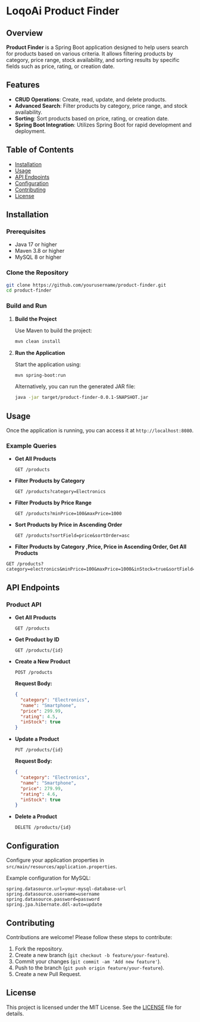 

# LoqoAi Product Finder

## Overview

**Product Finder** is a Spring Boot application designed to help users search for products based on various criteria. It allows filtering products by category, price range, stock availability, and sorting results by specific fields such as price, rating, or creation date.

## Features

- **CRUD Operations**: Create, read, update, and delete products.
- **Advanced Search**: Filter products by category, price range, and stock availability.
- **Sorting**: Sort products based on price, rating, or creation date.
- **Spring Boot Integration**: Utilizes Spring Boot for rapid development and deployment.

## Table of Contents

- [Installation](#installation)
- [Usage](#usage)
- [API Endpoints](#api-endpoints)
- [Configuration](#configuration)
- [Contributing](#contributing)
- [License](#license)

## Installation

### Prerequisites

- Java 17 or higher
- Maven 3.8 or higher
- MySQL 8 or higher

### Clone the Repository

```bash
git clone https://github.com/yourusername/product-finder.git
cd product-finder
```

### Build and Run

1. **Build the Project**

   Use Maven to build the project:

   ```bash
   mvn clean install
   ```

2. **Run the Application**

   Start the application using:

   ```bash
   mvn spring-boot:run
   ```

   Alternatively, you can run the generated JAR file:

   ```bash
   java -jar target/product-finder-0.0.1-SNAPSHOT.jar
   ```

## Usage

Once the application is running, you can access it at `http://localhost:8080`.

### Example Queries

- **Get All Products**

  ```http
  GET /products
  ```

- **Filter Products by Category**

  ```http
  GET /products?category=Electronics
  ```

- **Filter Products by Price Range**

  ```http
  GET /products?minPrice=100&maxPrice=1000
  ```

- **Sort Products by Price in Ascending Order**

  ```http
  GET /products?sortField=price&sortOrder=asc
  ```
- **Filter Products by Category ,Price, Price in Ascending Order, Get All Products**
 ```http
 GET /products?category=electronics&minPrice=100&maxPrice=1000&inStock=true&sortField=price&sortOrder=asc
  ```
## API Endpoints

### Product API

- **Get All Products**

  ```http
  GET /products
  ```

- **Get Product by ID**

  ```http
  GET /products/{id}
  ```

- **Create a New Product**

  ```http
  POST /products
  ```

  **Request Body:**

  ```json
  {
    "category": "Electronics",
    "name": "Smartphone",
    "price": 299.99,
    "rating": 4.5,
    "inStock": true
  }
  ```

- **Update a Product**

  ```http
  PUT /products/{id}
  ```

  **Request Body:**

  ```json
  {
    "category": "Electronics",
    "name": "Smartphone",
    "price": 279.99,
    "rating": 4.6,
    "inStock": true
  }
  ```

- **Delete a Product**

  ```http
  DELETE /products/{id}
  ```

## Configuration

Configure your application properties in `src/main/resources/application.properties`. 

Example configuration for MySQL:

```properties
spring.datasource.url=your-mysql-database-url
spring.datasource.username=username
spring.datasource.password=password
spring.jpa.hibernate.ddl-auto=update
```

## Contributing

Contributions are welcome! Please follow these steps to contribute:

1. Fork the repository.
2. Create a new branch (`git checkout -b feature/your-feature`).
3. Commit your changes (`git commit -am 'Add new feature'`).
4. Push to the branch (`git push origin feature/your-feature`).
5. Create a new Pull Request.

## License

This project is licensed under the MIT License. See the [LICENSE](LICENSE) file for details.
